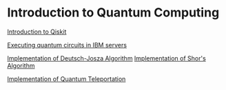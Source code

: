 # Introduction to Quantum Computing
<a href="https://colab.research.google.com/drive/1K_wlBt9DcSrSfKuFiFbs_l6H1CLeAxru" target="_blank" rel="noopener noreferrer">Introduction to Qiskit</a>

<a href="https://colab.research.google.com/drive/1J-IaNEyFep5q95zgOTjR-fi1j9KyIpF7" target="_blank" rel="noopener noreferrer">Executing quantum circuits in IBM servers</a>

<a href="https://colab.research.google.com/drive/1QJVeWFemhbQvfjOsRby5p7KSAPPciSw3" target="_blank" rel="noopener noreferrer">Implementation of Deutsch-Josza Algorithm</a>
<a href="https://colab.research.google.com/drive/1BCJo_xZeekm3Uyd0oKxpXHmlT0U36Uqi" target="_blank" rel="noopener noreferrer">Implementation of Shor's Algorithm</a>
            
<a href="https://colab.research.google.com/drive/1GX-UjJIwuqxfE_WAJzWjfpKPIY6rKFua" target="_blank" rel="noopener noreferrer">Implementation of Quantum Teleportation</a>
     
